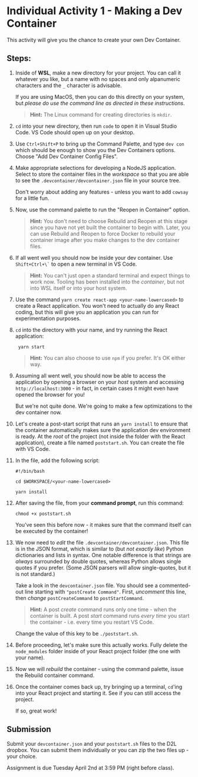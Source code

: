 # Individual Activity 1 - Making a Dev Container

This activity will give you the chance to create your own Dev Container.

## Steps:

1. Inside of **WSL**, make a new directory for your project. You can call it whatever you like, but a name with no spaces and only alpanumeric characters and the `_` character is advisable.

    If you are using MacOS, then you can do this directly on your system, but *please do use the command line as directed in these instructions*.

    > **Hint:** The Linux command for creating directories is `mkdir`.

2. `cd` into your new directory, then run `code` to open it in Visual Studio Code. VS Code should open up on your desktop.

3. Use `Ctrl+Shift+P` to bring up the Command Palette, and type `dev con` which should be enough to show you the Dev Containers options. Choose "Add Dev Container Config Files".

4. Make appropriate selections for developing a NodeJS application. Select to store the container files in the *workspace* so that you are able to see the `.devcontainer/devcontainer.json` file in your source tree.

    Don't worry about adding any features - unless you want to add `cowsay` for a little fun. 

5. Now, use the command palette to run the "Reopen in Container" option. 
   
    > **Hint:** You don't need to choose Rebuild and Reopen at this stage since you have not yet built the container to begin with. Later, you can use Rebuild and Reopen to force Docker to rebuild your container image after you make changes to the dev container files.

6. If all went well you should now be inside your dev container. Use `` Shift+Ctrl+\` `` to open a new terminal in VS Code.

    > **Hint:** You can't just open a standard terminal and expect things to work now. Tooling has been installed into the *container*, but not into WSL itself or into your host system. 

6. Use the command `yarn create react-app <your-name-lowercased>` to create a React application. You won't need to actually do any React coding, but this will give you an application you can run for experimentation purposes.

7. `cd` into the directory with your name, and try running the React application:

        yarn start

    > **Hint:** You  can also choose to use `npm` if you prefer. It's OK either way.

8. Assuming all went well, you should now be able to access the application by opening a browser on your *host* system and accessing `http://localhost:3000` - in fact, in certain cases it might even have opened the browser for you!

    But we're not quite done. We're going to make a few optimizations to the dev container now.

9. Let's create a post-start script that runs an `yarn install` to ensure that the container automatically makes sure the application dev environment is ready. At the *root* of the project (not inside the folder with the React application), create a file named `poststart.sh`. You can create the file with VS Code.

10. In the file, add the following script:

        #!/bin/bash
        
        cd $WORKSPACE/<your-name-lowercased>
        
        yarn install

11. After saving the file, from your **command prompt**, run this command:

        chmod +x poststart.sh

    You've seen this before now - it makes sure that the command itself can be executed by the container!

12. We now need to *edit* the file `.devcontainer/devcontainer.json`. This file is in the JSON format, which is similar to (but *not exactly like*) Python dictionaries and lists in syntax. One notable difference is that strings are *always* surrounded by double quotes, whereas Python allows single quotes if you prefer. (Some JSON parsers will allow single-quotes, but it is not standard.)

    Take a look in the `devcontainer.json` file. You should see a commented-out line starting with `"postCreate Command"`. First, *uncomment* this line, then *change* `postCreateCommand` to `postStartCommand`.

    > **Hint:** A post *create* command runs only one time - when the container is built. A post *start* command runs *every time* you start the container - i.e. every time you restart VS Code.

    Change the value of this key to be `./poststart.sh`.

13. Before proceeding, let's make sure this actually works. Fully delete the `node_modules` folder inside of your React project folder (the one with your name).

14. Now we will *rebuild* the container - using the command palette, issue the Rebuild container command. 

15. Once the container comes back up, try bringing up a terminal, `cd`'ing into your React project and starting it. See if you can still access the project.

    If so, great work!

## Submission

Submit your `devcontainer.json` and your `poststart.sh` files to the D2L dropbox. You can submit them individually or you can zip the two files up - your choice.

Assignment is due Tuesday April 2nd at 3:59 PM (right before class).
